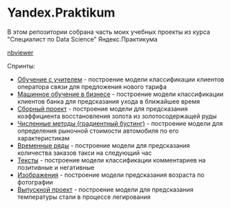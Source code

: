 # Yandex.Praktikum

В этом репозитории собрана часть моих учебных проекты из курса "Специалист по Data Science" Яндекс.Практикума

[nbviewer](https://nbviewer.jupyter.org/github/KovriginDI/Yandex.Praktikum/tree/master/)

Спринты:
* [Обучение с учителем](https://github.com/KovriginDI/Yandex.Praktikum/tree/master/1_mobile_operator_clients_classification) - построение модели классификации клиентов оператора связи для предложения нового тарифа
* [Машинное обучение в бизнесе](https://github.com/KovriginDI/Yandex.Praktikum/tree/master/2_bank_churn_classification) - построение модели классификации клиентов банка для предсказания ухода в ближайшее время
* [Сборный проект](https://github.com/KovriginDI/Yandex.Praktikum/tree/master/3_gold_recovery_regression) - построение модели для предсказания коэффициента восстановления золота из золотосодержащей руды
* [Численные методы (градиентный бустинг)](https://github.com/KovriginDI/Yandex.Praktikum/tree/master/4_cars_price_regression) - построение модели для определения рыночной стоимости автомобиля по его характеристикам
* [Временные ряды](https://github.com/KovriginDI/Yandex.Praktikum/tree/master/5_taxi_time_series_regression) - построение модели для предсказания количества заказов такси на следующий час
* [Тексты](https://github.com/KovriginDI/Yandex.Praktikum/tree/master/6_toxic_comments_classification) - построение модели классификации комментариев на позитивные и негативные
* [Изображения](https://github.com/KovriginDI/Yandex.Praktikum/tree/master/7_CV_age_prediction) - построение модели предсказания возраста по фотографии
* [Выпускной проект](https://github.com/KovriginDI/Yandex.Praktikum/tree/master/8_steel_temperature_regression) - построение модели для предсказания температуры стали в процессе легирования
